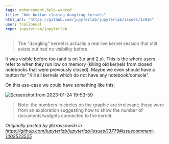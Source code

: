 ```yaml
---
tags: enhancement,help-wanted
title: "Add button closing dangling kernels"
html_url: "https://github.com/jupyterlab/jupyterlab/issues/13916"
user: fcollonval
repo: jupyterlab/jupyterlab
---
```


> The "dangling" kernel is actually a real live kernel session that still exists but had no visibility before.

It was visible before too (and is on 3.x and 2.x). This is the where users refer to when they run low on memory (killing old kernels from closed notebooks that were previously closed). Maybe we even should have a button for "Kill all kernels which do not have any notebook/console".

On this use-case we could have something like this:

![Screenshot from 2023-01-24 19-53-59](https://user-images.githubusercontent.com/5832902/214395002-c1fbba37-d280-49d3-a28d-d233cd922843.png)

> Note: the numbers in circles on the graphic are irrelevant; those were from an exploration suggesting how to show the number of documents/widgets connected to the kernel.

_Originally posted by @krassowski in https://github.com/jupyterlab/jupyterlab/issues/13779#issuecomment-1402523525_
